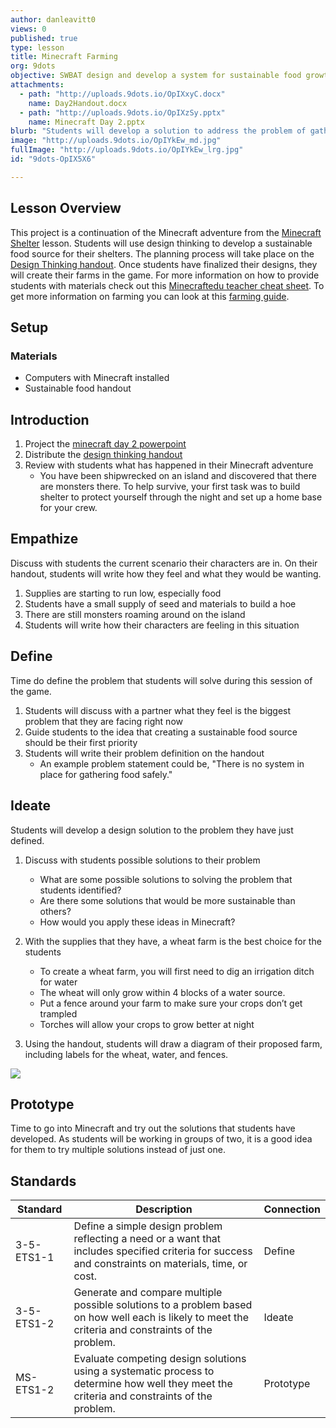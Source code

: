 ```yaml
---
author: danleavitt0
views: 0
published: true
type: lesson
title: Minecraft Farming
org: 9dots
objective: SWBAT design and develop a system for sustainable food growth in Minecraft to keep the community going
attachments: 
  - path: "http://uploads.9dots.io/OpIXxyC.docx"
    name: Day2Handout.docx
  - path: "http://uploads.9dots.io/OpIXzSy.pptx"
    name: Minecraft Day 2.pptx
blurb: "Students will develop a solution to address the problem of gathering food in #Minecraft. #NGSS-3-5-ETS1-1 #NGSS-3-5-ETS1-2 #NGSS-MS-ETS1-2"
image: "http://uploads.9dots.io/OpIYkEw_md.jpg"
fullImage: "http://uploads.9dots.io/OpIYkEw_lrg.jpg"
id: "9dots-OpIX5X6"

---
```


## Lesson Overview
This project is a continuation of the Minecraft adventure from the [Minecraft Shelter](http://www.9dots.io/9dots/OqtrDDl) lesson. Students will use design thinking to develop a sustainable food source for their shelters. The planning process will take place on the [Design Thinking handout](http://uploads.9dots.io/OpIXxyC.docx). Once students have finalized their designs, they will create their farms in the game. For more information on how to provide students with materials check out this [Minecraftedu teacher cheat sheet](https://www.dropbox.com/s/ggi0lviuy58ws2w/Teacher%20Cheat%20Sheet.pdf?dl=0). To get more information on farming you can look at this [farming guide](http://minecraft.gamepedia.com/Tutorials/Crop_farming).

## Setup

### Materials

- Computers with Minecraft installed
- Sustainable food handout

## Introduction

1. Project the [minecraft day 2 powerpoint](http://uploads.9dots.io/OpIXzSy.pptx)
2. Distribute the [design thinking handout](http://uploads.9dots.io/OpIXxyC.docx)
3. Review with students what has happened in their Minecraft adventure
	- You have been shipwrecked on an island and discovered that there are monsters there. To help survive, your first task was to build shelter to protect yourself through the night and set up a home base for your crew.

## Empathize
Discuss with students the current scenario their characters are in. On their handout, students will write how they feel and what they would be wanting.

1. Supplies are starting to run low, especially food
2. Students have a small supply of seed and materials to build a hoe
3. There are still monsters roaming around on the island
4. Students will write how their characters are feeling in this situation

## Define
Time do define the problem that students will solve during this session of the game.

1. Students will discuss with a partner what they feel is the biggest problem that they are facing right now
2. Guide students to the idea that creating a sustainable food source should be their first priority
3. Students will write their problem definition on the handout
	- An example problem statement could be, "There is no system in place for gathering food safely."

## Ideate
Students will develop a design solution to the problem they have just defined.

1. Discuss with students possible solutions to their problem
	- What are some possible solutions to solving the problem that students identified?
    - Are there some solutions that would be more sustainable than others? 
    - How would you apply these ideas in Minecraft?

2. With the supplies that they have, a wheat farm is the best choice for the students
	- To create a wheat farm, you will first need to dig an irrigation ditch for water 
    - The wheat will only grow within 4 blocks of a water source.
    - Put a fence around your farm to make sure your crops don’t get trampled
	- Torches will allow your crops to grow better at night
    
3. Using the handout, students will draw a diagram of their proposed farm, including labels for the wheat, water, and fences.

![](http://uploads.9dots.io/OpIZwgm_md.jpg) 

## Prototype
Time to go into Minecraft and try out the solutions that students have developed. As students will be working in groups of two, it is a good idea for them to try multiple solutions instead of just one. 

## Standards

Standard | Description | Connection
--- | --- | ---
3-5-ETS1-1 | Define a simple design problem reflecting a need or a want that includes specified criteria for success and constraints on materials, time, or cost. | Define
3-5-ETS1-2 | Generate and compare multiple possible solutions to a problem based on how well each is likely to meet the criteria and constraints of the problem. | Ideate
MS-ETS1-2 | Evaluate competing design solutions using a systematic process to determine how well they meet the criteria and constraints of the problem. | Prototype
